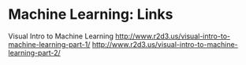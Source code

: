 # Machine Learning: Links

Visual Intro to Machine Learning
http://www.r2d3.us/visual-intro-to-machine-learning-part-1/
http://www.r2d3.us/visual-intro-to-machine-learning-part-2/
